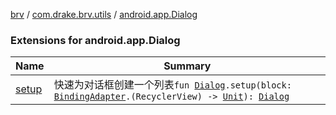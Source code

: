 [brv](../../index.md) / [com.drake.brv.utils](../index.md) / [android.app.Dialog](./index.md)

### Extensions for android.app.Dialog

| Name | Summary |
|---|---|
| [setup](setup.md) | 快速为对话框创建一个列表`fun `[`Dialog`](https://developer.android.com/reference/android/app/Dialog.html)`.setup(block: `[`BindingAdapter`](../../com.drake.brv/-binding-adapter/index.md)`.(RecyclerView) -> `[`Unit`](https://kotlinlang.org/api/latest/jvm/stdlib/kotlin/-unit/index.html)`): `[`Dialog`](https://developer.android.com/reference/android/app/Dialog.html) |
